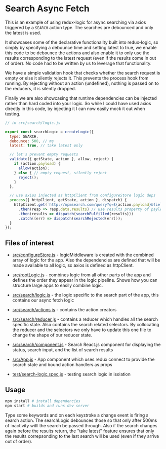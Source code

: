 # Search Async Fetch

This is an example of using redux-logic for async searching via axios triggered by a `SEARCH` action type. The searches are debounced and only the latest is used.

It showcases some of the declarative functionality built into redux-logic, so simply by specifying a debounce time and setting latest to true, we enable this code to be debounce the actions and also enable it to only use the results corresponding to the latest request (even if the results come in out of order). No code had to be written by us to leverage that functionality.

We have a simple validation hook that checks whether the search request is empty or else it silently rejects it. This prevents the process hook from running. By rejecting without an action (undefined), nothing is passed on to the reducers, it is silently dropped.

Finally we are also showcasing that runtime dependencies can be injected rather than hard coded into your logic. So while I could have used axios directly in this code, by injecting it I can now easily mock it out when testing.


```js
// in src/search/logic.js

export const searchLogic = createLogic({
  type: SEARCH,
  debounce: 500, // ms
  latest: true, // take latest only

  // let's prevent empty requests
  validate({ getState, action }, allow, reject) {
    if (action.payload) {
      allow(action);
    } else { // empty request, silently reject
      reject();
    }
  },

  // use axios injected as httpClient from configureStore logic deps
  process({ httpClient, getState, action }, dispatch) {
    httpClient.get(`http://npmsearch.com/query?q=${action.payload}&fields=name,description`)
      .then(resp => resp.data.results) // use results property of payload
      .then(results => dispatch(searchFulfilled(results)))
      .catch((err) => dispatch(searchRejected(err)));
  }
});
```

## Files of interest

 - [src/configureStore.js](./src/configureStore.js) - logicMiddleware is created with the combined array of logic for the app. Also the dependencies are defined that will be made available to all logic, so axios is defined as httpClient.

 - [src/rootLogic.js](./src/rootLogic.js) - combines logic from all other parts of the app and defines the order they appear in the logic pipeline. Shows how you can structure large apps to easily combine logic.

 - [src/search/logic.js](./src/search/logic.js) - the logic specific to the search part of the app, this contains our async fetch logic

 - [src/search/actions.js](./src/search/actions.js) - contains the action creators

 - [src/search/reducer.js](./src/search/reducer.js) - contains a reducer which handles all the search specific state. Also contains the search related selectors. By collocating the reducer and the selectors we only have to update this one file to change the shape of our reducer state.

 - [src/search/component.js](./src/search/component.js) - Search React.js component for displaying the status, search input, and the list of search results

 - [src/App.js](./src/App.js) - App component which uses redux connect to provide the search state and bound action handlers as props

 - [test/search-logic.spec.js](./test/search-logic.spec.js) - testing search logic in isolation

## Usage

```bash
npm install # install dependencies
npm start # builds and runs dev server
```

Type some keywords and on each keystroke a change event is firing a search action. The searchLogic debounces those so that only after 500ms of inactivity witll the search be passed through. Also if the search changes again before the results return, the "take latest" feature ensures that only the results correpsonding to the last search will be used (even if they arrive out of order).
